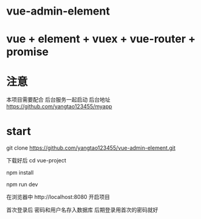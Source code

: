 # vue-admin-element
# vue + element + vuex + vue-router + promise

  # 注意
  
  本项目需要配合 后台服务一起启动 后台地址 https://github.com/yangtao123455/myapp
  
  # start
  
  git clone https://github.com/yangtao123455/vue-admin-element.git
  
  下载好后  cd vue-project
  
  npm install
  
  npm run dev
  
  在浏览器中 http://localhost:8080 开启项目
  
  首次登录后 密码和用户名存入数据库 后期登录用首次的密码就好
